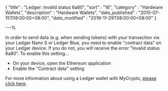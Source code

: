 {
"title" : "Ledger: Invalid status 6a80",
"sort" : "16",
"category" : "Hardware Wallets",
"description" : "Hardware Wallets",
"date_published" : "2015-07-15T08:00:00+08:00",
"date_modified" : "2018-11-29T08:00:00+08:00"
}

---%

In order to send data (e.g. when sending tokens) with your transaction via your Ledger Nano S or Ledger Blue, you need to enable "contract data" on your Ledger device. If you do not, you will receive the error "Invalid status 6a80". To enable this setting...

* On your device, open the Ethereum application
* Enable the "Contract data" setting

For more information about using a Ledger wallet with MyCrypto, [please click here](https://support.mycrypto.com/migration/moving-from-private-key-to-ledger-hardware-wallet.html).
